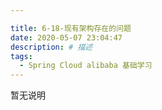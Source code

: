 ```yaml
---

title: 6-18-现有架构存在的问题
date: 2020-05-07 23:04:47
description: # 描述
tags: 
  - Spring Cloud alibaba 基础学习
---
```


暂无说明

<!-- more -->





